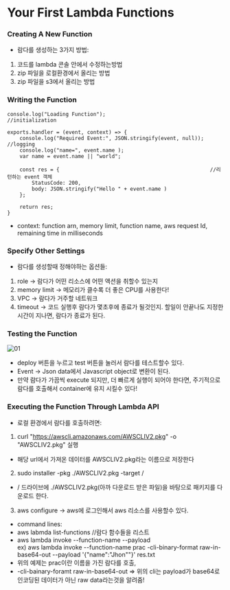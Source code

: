 # Your First Lambda Functions
  
### Creating A New Function
- 람다를 생성하는 3가지 방법: 
1) 코드를 lambda 콘솔 안에서 수정하는방법
2) zip 파일을 로컬환경에서 올리는 방법
3) zip 파일을 s3에서 올리는 방법
  
### Writing the Function
```
console.log("Loading Function");                                  //initialization

exports.handler = (event, context) => {
    console.log("Required Event:", JSON.stringify(event, null));  //logging
    console.log("name=", event.name );
    var name = event.name || "world";
    
    const res = {                                                 //리턴하는 event 객체
        StatusCode: 200,
        body: JSON.stringify("Hello " + event.name )
    };
    
    return res;
}
```  
- context: function arn, memory limit, function name, aws request Id, remaining time in milliseconds
  
### Specify Other Settings
- 람다를 생성할때 정해야하는 옵션들: 
1) role -> 람다가 어떤 리소스에 어떤 액션을 취할수 있는지
2) memory limit -> 메모리가 클수록 더 좋은 CPU를 사용한다!
3) VPC -> 람다가 거주할 네트워크
4) timeout -> 코드 실행후 람다가 몇초후에 종료가 될것인지. 할일이 안끝나도 지정한 시간이 지나면, 람다가 종료가 된다. 
  
### Testing the Function
![01]()  
- deploy 버튼을 누르고 test 버튼을 눌러서 람다를 테스트할수 있다.
- Event -> Json data에서 Javascript object로 변환이 된다.
- 만약 람다가 가끔씩 execute 되지만, 더 빠르게 실행이 되어야 한다면, 주기적으로 람다를 호출해서 container에 유지 시킬수 있다!
  
### Executing the Function Through Lambda API
- 로컬 환경에서 람다를 호출하려면: 
1) curl "https://awscli.amazonaws.com/AWSCLIV2.pkg" -o "AWSCLIV2.pkg" 실행
- 해당 url에서 가져온 데이터를 AWSCLIV2.pkg라는 이름으로 저장한다
2) sudo installer -pkg ./AWSCLIV2.pkg -target /
- / 드라이브에 ./AWSCLIV2.pkg(아까 다운로드 받은 파일)을 바탕으로 패키지를 다운로드 한다.
3) aws configure -> aws에 로그인해서 aws 리소스를 사용할수 있다. 
- command lines:
- aws labmda list-functions   //람다 함수들을 리스트
- aws lambda invoke --function-name <function name> --payload <JSON-event> <local-output-file>  
ex) aws lambda invoke --function-name prac -cli-binary-format raw-in-base64-out --payload '{"name":"Jhon""}' res.txt
- 위의 예제는 prac이란 이름을 가진 람다를 호출,
- -cli-bainary-foramt raw-in-base64-out => 위의 cli는 payload가 base64로 인코딩된 데이터가 아닌 raw data라는것을 알려줌!
  
